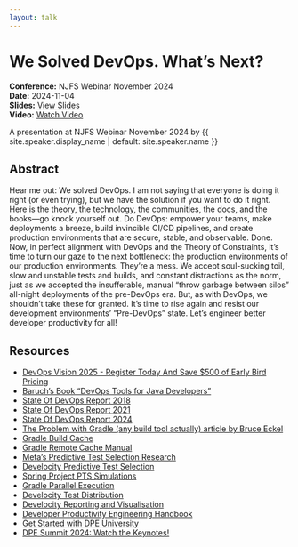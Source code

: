 ```yaml
---
layout: talk
---
```


<!-- Source: https://speaking.jbaru.ch/xdAEIH/we-solved-devops-whats-next -->
# We Solved DevOps. What’s Next?

**Conference:** NJFS Webinar November 2024  
**Date:** 2024-11-04  
**Slides:** [View Slides](https://drive.google.com/file/d/1cu8hRfBAqJ2Xg7t4pIRN1JZ0VrFbWxQ_/view)  
**Video:** [Watch Video](https://www.youtube.com/watch?v=oYBVkPhZKRU)  

A presentation at NJFS Webinar November 2024 by 
                    {{ site.speaker.display_name | default: site.speaker.name }}

## Abstract

Hear me out: We solved DevOps. I am not saying that everyone is doing it right (or even trying), but we have the solution if you want to do it right. Here is the theory, the technology, the communities, the docs, and the books—go knock yourself out. Do DevOps: empower your teams, make deployments a breeze, build invincible CI/CD pipelines, and create production environments that are secure, stable, and observable. Done.
Now, in perfect alignment with DevOps and the Theory of Constraints, it’s time to turn our gaze to the next bottleneck: the production environments of our production environments. They’re a mess. We accept soul-sucking toil, slow and unstable tests and builds, and constant distractions as the norm, just as we accepted the insufferable, manual “throw garbage between silos” all-night deployments of the pre-DevOps era. But, as with DevOps, we shouldn’t take these for granted. It’s time to rise again and resist our development environments’ “Pre-DevOps” state. Let’s engineer better developer productivity for all!

## Resources

- [DevOps Vision 2025 - Register Today And Save $500 of Early Bird Pricing](https://devopsvision.io/)
- [Baruch’s Book “DevOps Tools for Java Developers”](https://amzn.to/4fo7gzU)
- [State Of DevOps Report 2018](https://services.google.com/fh/files/misc/state-of-devops-2018.pdf)
- [State Of DevOps Report 2021](https://services.google.com/fh/files/misc/state-of-devops-2021.pdf)
- [State Of DevOps Report 2024](https://services.google.com/fh/files/misc/2024_final_dora_report.pdf)
- [The Problem with Gradle (any build tool actually) article by Bruce Eckel](https://www.bruceeckel.com/2021/01/02/the-problem-with-gradle/)
- [Gradle Build Cache](https://docs.gradle.org/current/userguide/build_cache.html)
- [Gradle Remote Cache Manual](https://docs.gradle.com/build-cache-node/)
- [Meta’s Predictive Test Selection Research](https://engineering.fb.com/2018/11/21/developer-tools/predictive-test-selection/)
- [Develocity Predictive Test Selection](https://gradle.com/gradle-enterprise-solutions/predictive-test-selection/)
- [Spring Project PTS Simulations](https://ge.spring.io/scans/test-selection?predictive-test-selection.view=simulator&search.timeZoneId=America/Chicago)
- [Gradle Parallel Execution](https://docs.gradle.org/current/userguide/performance.html#parallel_execution)
- [Develocity Test Distribution](https://gradle.com/gradle-enterprise-solutions/test-distribution/)
- [Develocity Reporting and Visualisation](https://gradle.com/develocity/product-tour/observe/reporting-and-visualization/)
- [Developer Productivity Engineering Handbook](https://gradle.com/developer-productivity-engineering/handbook/)
- [Get Started with DPE University](https://dpeuniversity.gradle.com/app)
- [DPE Summit 2024: Watch the Keynotes!](https://dpe.org/summit2024/)
